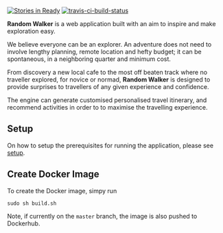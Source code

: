[![Stories in
Ready](https://badge.waffle.io/mkao006/random_walker.png?label=ready&title=Ready)](https://waffle.io/mkao006/random_walker)
[![travis-ci-build-status](https://travis-ci.org/randomwalker-io/random_walker.svg?branch=master)](https://travis-ci.org/randomwalker-io/random_walker)

**Random Walker** is a web application built with an aim to inspire and
make exploration easy.

We believe everyone can be an explorer. An adventure does not need to
involve lengthy planning, remote location and hefty budget; it can be
spontaneous, in a neighboring quarter and minimum cost.

From discovery a new local cafe to the most off beaten track where no
traveller explored, for novice or normad, **Random Walker** is
designed to provide surprises to travellers of any given experience
and confidence.

The engine can generate customised personalised travel itinerary, and recommend
activities in order to to maximise the travelling experience.

## Setup

On how to setup the prerequisites for running the application, please see
[setup](setup.md).


## Create Docker Image

To create the Docker image, simpy run

```
sudo sh build.sh
```

Note, if currently on the `master` branch, the image is also pushed to
Dockerhub.

